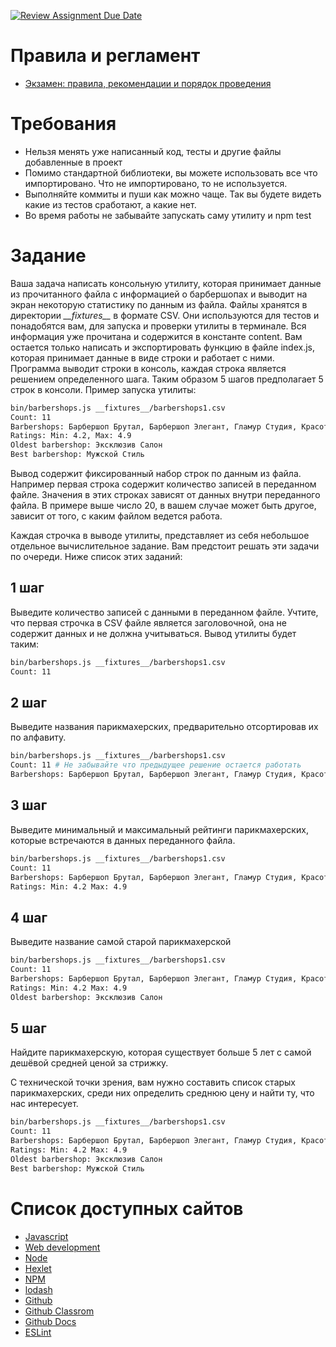 [![Review Assignment Due Date](https://classroom.github.com/assets/deadline-readme-button-22041afd0340ce965d47ae6ef1cefeee28c7c493a6346c4f15d667ab976d596c.svg)](https://classroom.github.com/a/mxzmCBxB)
# Правила и регламент

- [Экзамен: правила, рекомендации и порядок проведения](https://hexly.notion.site/d9289c18871c44508bc7c7f05a51d94f)

# Требования

* Нельзя менять уже написанный код, тесты и другие файлы добавленные в проект
* Помимо стандартной библиотеки, вы можете использовать все что импортировано. Что не импортировано, то не используется.
* Выполняйте коммиты и пуши как можно чаще. Так вы будете видеть какие из тестов сработают, а какие нет.
* Во время работы не забывайте запускать саму утилиту и npm test

# Задание

Ваша задача написать консольную утилиту, которая принимает данные из прочитанного файла с информацией о барбершопах и выводит на экран некоторую статистику по данным из файла. Файлы хранятся в директории *\_\_fixtures\_\_* в формате CSV. Они используются для тестов и понадобятся вам, для запуска и проверки утилиты в терминале. Вся информация уже прочитана и содержится в константе content. Вам остается только написать и экспортировать функцию в файле index.js, которая принимает данные в виде строки и работает с ними. Программа выводит строки в консоль, каждая строка является решением определенного шага. Таким образом 5 шагов предполагает 5 строк в консоли.
Пример запуска утилиты:

```bash
bin/barbershops.js __fixtures__/barbershops1.csv
Count: 11
Barbershops: Барбершоп Брутал, Барбершоп Элегант, Гламур Студия, Красота и Стиль, Мужской Стиль, Парикмахерская Престиж, Салон Красоты, Стрижка Эксперт, Стрижка-Мастерская, Хипстерский Барбер, Эксклюзив Салон
Ratings: Min: 4.2, Max: 4.9
Oldest barbershop: Эксклюзив Салон
Best barbershop: Мужской Стиль
```

Вывод содержит фиксированный набор строк по данным из файла. Например первая строка содержит количество записей в переданном файле. Значения в этих строках зависят от данных внутри переданного файла. В примере выше число 20, в вашем случае может быть другое, зависит от того, с каким файлом ведется работа.

Каждая строчка в выводе утилиты, представляет из себя небольшое отдельное вычислительное задание. Вам предстоит решать эти задачи по очереди. Ниже список этих заданий:

## 1 шаг

Выведите количество записей с данными в переданном файле. Учтите, что первая строчка в CSV файле является заголовочной, она не содержит данных и не должна учитываться. Вывод утилиты будет таким:

```bash
bin/barbershops.js __fixtures__/barbershops1.csv
Count: 11
```

## 2 шаг

Выведите названия парикмахерских, предварительно отсортировав их по алфавиту. 

```bash
bin/barbershops.js __fixtures__/barbershops1.csv
Count: 11 # Не забывайте что предыдущее решение остается работать
Barbershops: Барбершоп Брутал, Барбершоп Элегант, Гламур Студия, Красота и Стиль, Мужской Стиль, Парикмахерская Престиж, Салон Красоты, Стрижка Эксперт, Стрижка-Мастерская, Хипстерский Барбер, Эксклюзив Салон
```

## 3 шаг

Выведите минимальный и максимальный рейтинги парикмахерских, которые встречаются в данных переданного файла.

```bash
bin/barbershops.js __fixtures__/barbershops1.csv
Count: 11
Barbershops: Барбершоп Брутал, Барбершоп Элегант, Гламур Студия, Красота и Стиль, Мужской Стиль, Парикмахерская Престиж, Салон Красоты, Стрижка Эксперт, Стрижка-Мастерская, Хипстерский Барбер, Эксклюзив Салон
Ratings: Min: 4.2 Max: 4.9
```

## 4 шаг

Выведите название самой старой парикмахерской

```bash
bin/barbershops.js __fixtures__/barbershops1.csv
Count: 11
Barbershops: Барбершоп Брутал, Барбершоп Элегант, Гламур Студия, Красота и Стиль, Мужской Стиль, Парикмахерская Престиж, Салон Красоты, Стрижка Эксперт, Стрижка-Мастерская, Хипстерский Барбер, Эксклюзив Салон
Ratings: Min: 4.2 Max: 4.9
Oldest barbershop: Эксклюзив Салон
```

## 5 шаг

Найдите парикмахерскую, которая существует больше 5 лет с самой дешёвой средней ценой за стрижку.

С технической точки зрения, вам нужно составить список старых парикмахерских, среди них определить среднюю цену и найти ту, что нас интересует.

```bash
bin/barbershops.js __fixtures__/barbershops1.csv
Count: 11
Barbershops: Барбершоп Брутал, Барбершоп Элегант, Гламур Студия, Красота и Стиль, Мужской Стиль, Парикмахерская Престиж, Салон Красоты, Стрижка Эксперт, Стрижка-Мастерская, Хипстерский Барбер, Эксклюзив Салон
Ratings: Min: 4.2 Max: 4.9
Oldest barbershop: Эксклюзив Салон
Best barbershop: Мужской Стиль
```

# Список доступных сайтов

- [Javascript](https://developer.mozilla.org/ru/docs/Learn/JavaScript)
- [Web development](https://developer.mozilla.org/en-US/docs/Learn)
- [Node](https://nodejs.org/ru/docs)
- [Hexlet](https://hexlet.io)
- [NPM](https://docs.npmjs.com/)
- [lodash](https://lodash.com/docs)
- [Github](https://github.com/)
- [Github Classrom](https://classroom.github.com/)
- [Github Docs](https://docs.github.com/ru)
- [ESLint](https://eslint.org/docs/latest/)
